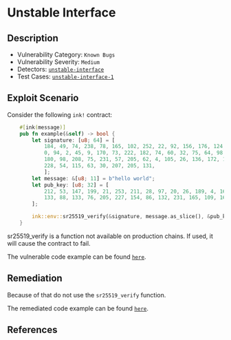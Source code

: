 # Unstable Interface

## Description

- Vulnerability Category: `Known Bugs`
- Vulnerability Severity: `Medium`
- Detectors: [`unstable-interface`](https://github.com/CoinFabrik/scout/tree/main/detectors/unstable-interface)
- Test Cases: [`unstable-interface-1`](https://github.com/CoinFabrik/scout/tree/main/test-cases/unstable-interface/unstable-interface-1)


## Exploit Scenario

Consider the following `ink!` contract:

```rust
    #[ink(message)]
    pub fn example(&self) -> bool {
        let signature: [u8; 64] = [
            184, 49, 74, 238, 78, 165, 102, 252, 22, 92, 156, 176, 124, 118, 168, 116, 247, 99,
            0, 94, 2, 45, 9, 170, 73, 222, 182, 74, 60, 32, 75, 64, 98, 174, 69, 55, 83, 85,
            180, 98, 208, 75, 231, 57, 205, 62, 4, 105, 26, 136, 172, 17, 123, 99, 90, 255,
            228, 54, 115, 63, 30, 207, 205, 131,
            ];
        let message: &[u8; 11] = b"hello world";
        let pub_key: [u8; 32] = [
            212, 53, 147, 199, 21, 253, 211, 28, 97, 20, 26, 189, 4, 169, 159, 214, 130, 44,
            133, 88, 133, 76, 205, 227, 154, 86, 132, 231, 165, 109, 162, 125,
        ];

        ink::env::sr25519_verify(&signature, message.as_slice(), &pub_key).is_ok()
    }
```
sr25519_verify is a function not available on production chains. If used, it will cause the contract to fail.

The vulnerable code example can be found [`here`](https://github.com/CoinFabrik/scout/tree/main/test-cases/unstable-interface/unstable-interface-1/vulnerable-example).

## Remediation

Because of that do not use the `sr25519_verify` function.

The remediated code example can be found [`here`](https://github.com/CoinFabrik/scout/tree/main/test-cases/unstable-interface/unstable-interface-1/remediated-example).
## References

